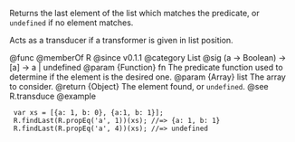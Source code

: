 Returns the last element of the list which matches the predicate, or
`undefined` if no element matches.

Acts as a transducer if a transformer is given in list position.

@func
@memberOf R
@since v0.1.1
@category List
@sig (a -> Boolean) -> [a] -> a | undefined
@param {Function} fn The predicate function used to determine if the element is the
desired one.
@param {Array} list The array to consider.
@return {Object} The element found, or `undefined`.
@see R.transduce
@example

     var xs = [{a: 1, b: 0}, {a:1, b: 1}];
     R.findLast(R.propEq('a', 1))(xs); //=> {a: 1, b: 1}
     R.findLast(R.propEq('a', 4))(xs); //=> undefined
